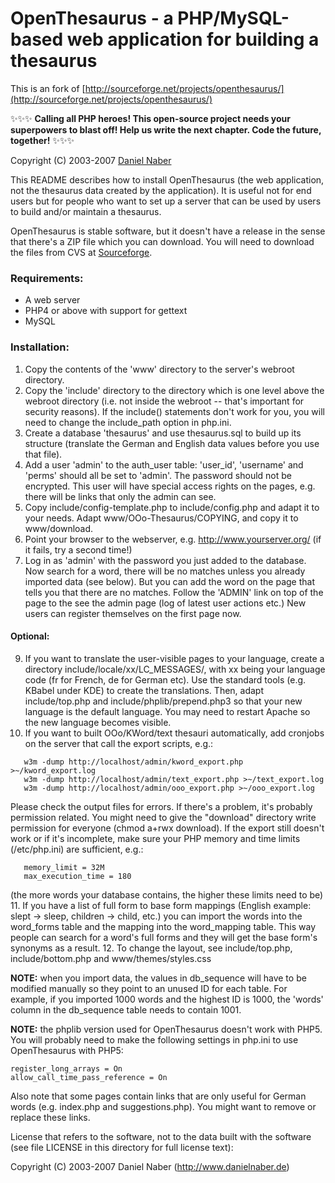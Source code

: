 # OpenThesaurus - a PHP/MySQL-based web application for building a thesaurus

This is an fork of [http://sourceforge.net/projects/openthesaurus/](http://sourceforge.net/projects/openthesaurus/)

✨✨✨
**Calling all PHP heroes!  This open-source project needs your superpowers to blast off!  Help us write the next chapter.  Code the future, together!**
✨✨✨


Copyright (C) 2003-2007 [Daniel Naber](http://www.danielnaber.de)

This README describes how to install OpenThesaurus (the web 
application, not the thesaurus data created by the application).
It is useful not for end users but for people who want to set up 
a server that can be used by users to build and/or maintain a 
thesaurus.

OpenThesaurus is stable software, but it doesn't have a release
in the sense that there's a ZIP file which you can download. You
will need to download the files from CVS at [Sourceforge](http://sourceforge.net/cvs/?group_id=80914).

### Requirements:

 * A web server
 * PHP4 or above with support for gettext
 * MySQL

### Installation:

1. Copy the contents of the 'www' directory to the server's webroot directory.
2. Copy the 'include' directory to the directory which is one level above the webroot directory (i.e. not inside the webroot -- that's important for security reasons). If the include() statements don't work for you, you will need to change the include_path option in php.ini.
3. Create a database 'thesaurus' and use thesaurus.sql to build up its structure (translate the German and English data values before you use that file).
4. Add a user 'admin' to the auth_user table: 'user_id', 'username' and 'perms' should all be set to 'admin'. The password should not be encrypted. This user will have special access rights on the pages, e.g. there will be links that only the admin can see.
5. Copy include/config-template.php to include/config.php and adapt it to your needs. Adapt www/OOo-Thesaurus/COPYING, and copy it to www/download.
7. Point your browser to the webserver, e.g. http://www.yourserver.org/ (if it fails, try a second time!)
8. Log in as 'admin' with the password you just added to the database. Now search for a word, there will be no matches unless you already imported data (see below). But you can add the word on the page that tells you that there are no matches. Follow the 'ADMIN' link on top of the page to the see the admin page (log of latest user actions etc.)  New users can register themselves on the first page now.

#### Optional:
9. If you want to translate the user-visible pages to your language, create a directory include/locale/xx/LC_MESSAGES/, with xx being your language code (fr for French, de for German etc). Use the standard tools (e.g. KBabel under KDE) to create the translations. Then, adapt include/top.php and include/phplib/prepend.php3 so that your new language is the default language. You may need to restart Apache so the new language becomes visible.
10. If you want to built OOo/KWord/text thesauri automatically, add cronjobs on the server that call the export scripts, e.g.:
```
   w3m -dump http://localhost/admin/kword_export.php >~/kword_export.log
   w3m -dump http://localhost/admin/text_export.php >~/text_export.log
   w3m -dump http://localhost/admin/ooo_export.php >~/ooo_export.log
```
   Please check the output files for errors. If there's a problem, it's probably permission related. You might need to give the "download" directory write permission for everyone (chmod a+rwx download). If the export still doesn't work or if it's incomplete, make sure your PHP memory and time limits (/etc/php.ini) are sufficient, e.g.:
```
   memory_limit = 32M
   max_execution_time = 180
```
   (the more words your database contains, the higher these limits need to be)
11. If you have a list of full form to base form mappings (English example: slept -> sleep, children -> child, etc.) you can import the words into the word_forms table and the mapping into the word_mapping table. This way people can search for a word's full forms and they will get the base form's synonyms as a result.
12. To change the layout, see include/top.php, include/bottom.php and www/themes/styles.css

**NOTE:** when you import data, the values in db_sequence will have to
be modified manually so they point to an unused ID for each table.
For example, if you imported 1000 words and the highest ID is 1000,
the 'words' column in the db_sequence table needs to contain 1001.

**NOTE:** the phplib version used for OpenThesaurus doesn't work with PHP5. You
will probably need to make the following settings in php.ini to use 
OpenThesaurus with PHP5:
```
register_long_arrays = On
allow_call_time_pass_reference = On
```
Also note that some pages contain links that are only useful 
for German words (e.g. index.php and suggestions.php). You 
might want to remove or replace these links.


License that refers to the software, not to the data built
with the software (see file LICENSE in this directory for full 
license text):

Copyright (C) 2003-2007 Daniel Naber (http://www.danielnaber.de)
